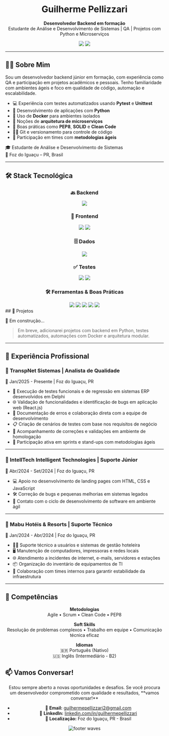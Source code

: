 <h1 align="center">Guilherme Pellizzari</h1>

<p align="center">
  <strong>Desenvolvedor Backend em formação</strong><br>
  Estudante de Análise e Desenvolvimento de Sistemas | QA | Projetos com Python e Microserviços
</p>

<p align="center">
  <a href="https://www.linkedin.com/in/guilhermepellizzari" target="_blank"><img src="https://img.shields.io/badge/LinkedIn-0077B5?style=for-the-badge&logo=linkedin&logoColor=white"/></a>
  <a href="mailto:guilhermepellizzari@gmail.com"><img src="https://img.shields.io/badge/Email-D14836?style=for-the-badge&logo=gmail&logoColor=white"/></a>
</p>

---

## 🧑‍💻 Sobre Mim

Sou um desenvolvedor backend júnior em formação, com experiência como QA e participação em projetos acadêmicos e pessoais. Tenho familiaridade com ambientes ágeis e foco em qualidade de código, automação e escalabilidade.

- 💻 Experiência com testes automatizados usando **Pytest** e **Unittest**
- 🐍 Desenvolvimento de aplicações com **Python**
- 🐳 Uso de **Docker** para ambientes isolados
- 🧱 Noções de **arquitetura de microserviços**
- 📐 Boas práticas como **PEP8**, **SOLID** e **Clean Code**
- 👨‍💻 Git e versionamento para controle de código
- 🔁 Participação em times com **metodologias ágeis**

🎓 Estudante de Análise e Desenvolvimento de Sistemas  
📍 Foz do Iguaçu – PR, Brasil

---

## 🛠️ Stack Tecnológica

<div align="center">

### 🔙 Backend  
<img src="https://img.shields.io/badge/Python-3670A0?style=for-the-badge&logo=python&logoColor=yellow" />

### 🎨 Frontend  
<img src="https://img.shields.io/badge/JavaScript-F7DF1E?style=for-the-badge&logo=javascript&logoColor=black" />
<img src="https://img.shields.io/badge/React-20232A?style=for-the-badge&logo=react&logoColor=61DAFB" />

### 🗄️ Dados  
<img src="https://img.shields.io/badge/MySQL-4479A1?style=for-the-badge&logo=mysql&logoColor=white" />

### ✅ Testes  
<img src="https://img.shields.io/badge/Pytest-0A0A0A?style=for-the-badge&logo=pytest&logoColor=white" />
<img src="https://img.shields.io/badge/Unittest-blue?style=for-the-badge" />

### 🛠️ Ferramentas & Boas Práticas  
<img src="https://img.shields.io/badge/Git-F05032?style=for-the-badge&logo=git&logoColor=white" />
<img src="https://img.shields.io/badge/Docker-2496ED?style=for-the-badge&logo=docker&logoColor=white" />
<img src="https://img.shields.io/badge/Agile-333333?style=for-the-badge&logo=agile&logoColor=white" />
<img src="https://img.shields.io/badge/Clean%20Code-%2300C853?style=for-the-badge" />
<img src="https://img.shields.io/badge/PEP8-FFD43B?style=for-the-badge&logo=python&logoColor=black" />

</div>
## 🚀 Projetos

🔧 Em construção...

> Em breve, adicionarei projetos com backend em Python, testes automatizados, automações com Docker e arquitetura modular.

---
## 💼 Experiência Profissional

### 🏢 TranspNet Sistemas | Analista de Qualidade  
📅 Jan/2025 - Presente | Foz do Iguaçu, PR

- 🧪 Execução de testes funcionais e de regressão em sistemas ERP desenvolvidos em Delphi  
- 🌐 Validação de funcionalidades e identificação de bugs em aplicação web (React.js)  
- 🐞 Documentação de erros e colaboração direta com a equipe de desenvolvimento  
- 📋 Criação de cenários de testes com base nos requisitos de negócio  
- 🔄 Acompanhamento de correções e validações em ambiente de homologação  
- 🧠 Participação ativa em sprints e stand-ups com metodologias ágeis  

---

### 🏢 IntellTech Intelligent Technologies | Suporte Júnior  
📅 Abr/2024 - Set/2024 | Foz do Iguaçu, PR

- 💻 Apoio no desenvolvimento de landing pages com HTML, CSS e JavaScript  
- 🛠️ Correção de bugs e pequenas melhorias em sistemas legados  
- 🚀 Contato com o ciclo de desenvolvimento de software em ambiente ágil  

---

### 🏢 Mabu Hotéis & Resorts | Suporte Técnico  
📅 Jan/2024 - Abr/2024 | Foz do Iguaçu, PR

- 🧑‍💼 Suporte técnico a usuários e sistemas de gestão hoteleira  
- 🖥️ Manutenção de computadores, impressoras e redes locais  
- 🌐 Atendimento a incidentes de internet, e-mails, servidores e estações  
- 📦 Organização do inventário de equipamentos de TI  
- 🤝 Colaboração com times internos para garantir estabilidade da infraestrutura  

---

## 🎯 Competências
<div align="center">
  
**Metodologias**  
Agile • Scrum • Clean Code • PEP8  

**Soft Skills**  
Resolução de problemas complexos • Trabalho em equipe • Comunicação técnica eficaz  

**Idiomas**  
🇧🇷 Português (Nativo)  
🇺🇸 Inglês (Intermediário - B2)  
</div>

## 📫 Vamos Conversar!
<div align="center">
Estou sempre aberto a novas oportunidades e desafios.  
Se você procura um desenvolvedor comprometido com qualidade e resultados, **vamos conversar!**

- 📧 **Email:** guilhermepellizzari2@gmail.com  
- 💼 **LinkedIn:** [linkedin.com/in/guilhermepellizzari](https://www.linkedin.com/in/guilhermepellizzari/)  
- 📍 **Localização:** Foz do Iguaçu, PR - Brasil
</div>

<p align="center">
  <img src="https://camo.githubusercontent.com/ff1d4eb768b74fa335491dd8a7e87d95017665c1570e5a8828fddfdb728da450/68747470733a2f2f63617073756c652d72656e6465722e76657263656c2e6170702f6170693f747970653d776176696e6726636f6c6f723d6772616469656e74266865696768743d3130302673656374696f6e3d666f6f746572" alt="footer waves" />
</p>
